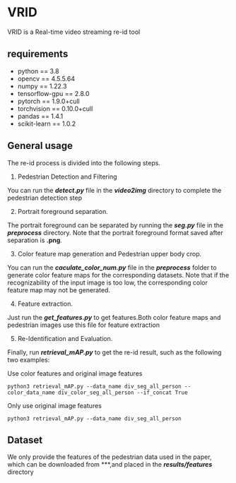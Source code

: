 # VRID

VRID is a Real-time video streaming re-id tool

## requirements

* python == 3.8
* opencv == 4.5.5.64
* numpy == 1.22.3
* tensorflow-gpu == 2.8.0
* pytorch == 1.9.0+cull
* torchvision == 0.10.0+cull
* pandas == 1.4.1
* scikit-learn == 1.0.2


## General usage

The re-id process is divided into the following steps.

1. Pedestrian Detection and Filtering

You can run the _**detect.py**_ file in the **_video2img_** directory to complete the pedestrian detection step

2. Portrait foreground separation.

The portrait foreground can be separated by running the _**seg.py**_ file in the _**preprocess**_ directory. Note that the portrait foreground format saved after separation is **.png**.

3. Color feature map generation and Pedestrian upper body crop.

You can run the _**caculate_color_num.py**_ file in the _**preprocess**_ folder to generate color feature maps for the corresponding datasets. Note that if the recognizability of the input image is too low, the corresponding color feature map may not be generated.

4. Feature extraction.

Just run the _**get_features.py**_ to get features.Both color feature maps and pedestrian images use this file for feature extraction

5. Re-Identification and Evaluation.

Finally, run **_retrieval_mAP.py_** to get the re-id result, such as the following two examples:

Use color features and original image features
```
python3 retrieval_mAP.py --data_name div_seg_all_person --color_data_name div_color_seg_all_person --if_concat True
```
Only use original image features
```
python3 retrieval_mAP.py --data_name div_seg_all_person
```
## Dataset 

We only provide the features of the pedestrian data used in the paper, which can be downloaded from ***,and placed in the _**results/features**_ directory